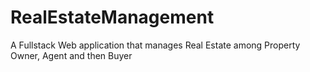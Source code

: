 # RealEstateManagement
A Fullstack Web application that manages Real Estate among Property Owner, Agent and then Buyer
